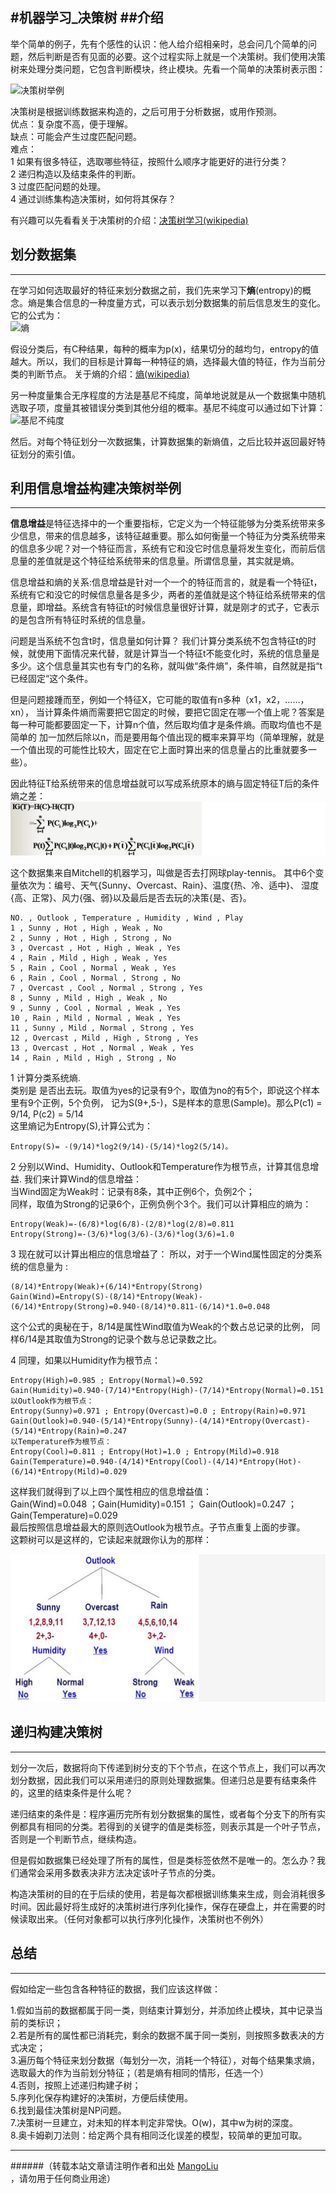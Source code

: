 ﻿#机器学习_决策树
##介绍
--------------------------------
举个简单的例子，先有个感性的认识：他人给介绍相亲时，总会问几个简单的问题，然后判断是否有见面的必要。这个过程实际上就是一个决策树。我们使用决策树来处理分类问题，它包含判断模块，终止模块。先看一个简单的决策树表示图：

![决策树举例](/images/jiqixuexi/jueceshu_jueceshu.png)

决策树是根据训练数据来构造的，之后可用于分析数据，或用作预测。<br>
优点：复杂度不高，便于理解。<br>
缺点：可能会产生过度匹配问题。<br>
难点：<br>
1 如果有很多特征，选取哪些特征，按照什么顺序才能更好的进行分类？<br>
2 递归构造以及结束条件的判断。<br>
3 过度匹配问题的处理。<br>
4 通过训练集构造决策树，如何将其保存？<br>

有兴趣可以先看看关于决策树的介绍：[决策树学习(wikipedia)](http://zh.wikipedia.org/wiki/%E5%86%B3%E7%AD%96%E6%A0%91%E5%AD%A6%E4%B9%A0)

## 划分数据集
--------------------------------
在学习如何选取最好的特征来划分数据之前，我们先来学习下<strong>熵</strong>(entropy)的概念。熵是集合信息的一种度量方式，可以表示划分数据集的前后信息发生的变化。它的公式为：<br>
![熵](/images/jiqixuexi/jueceshu_shang.png)

假设分类后，有C种结果，每种的概率为p(x)，结果切分的越均匀，entropy的值越大。所以，我们的目标是计算每一种特征的熵，选择最大值的特征，作为当前分类的判断节点。
关于熵的介绍：[熵(wikipedia)](http://zh.wikipedia.org/wiki/%E4%BF%A1%E6%81%AF%E7%86%B5)

另一种度量集合无序程度的方法是基尼不纯度，简单地说就是从一个数据集中随机选取子项，度量其被错误分类到其他分组的概率。基尼不纯度可以通过如下计算：
![基尼不纯度](/images/jiqixuexi/jueceshu_jini.PNG) <br>

然后。对每个特征划分一次数据集，计算数据集的新熵值，之后比较并返回最好特征划分的索引值。

## 利用信息增益构建决策树举例
----------------------------

**信息增益**是特征选择中的一个重要指标，它定义为一个特征能够为分类系统带来多少信息，带来的信息越多，该特征越重要。那么如何衡量一个特征为分类系统带来的信息多少呢？对一个特征而言，系统有它和没它时信息量将发生变化，而前后信息量的差值就是这个特征给系统带来的信息量。所谓信息量，其实就是熵。<br>

信息增益和熵的关系:信息增益是针对一个一个的特征而言的，就是看一个特征t，系统有它和没它的时候信息量各是多少，两者的差值就是这个特征给系统带来的信息量，即增益。系统含有特征t的时候信息量很好计算，就是刚才的式子，它表示的是包含所有特征时系统的信息量。<br>

问题是当系统不包含t时，信息量如何计算？
我们计算分类系统不包含特征t的时候，就使用下面情况来代替，就是计算当一个特征t不能变化时，系统的信息量是多少。这个信息量其实也有专门的名称，就叫做“条件熵”，条件嘛，自然就是指“t已经固定“这个条件。<br>

但是问题接踵而至，例如一个特征X，它可能的取值有n多种（x1，x2，……，xn）， 当计算条件熵而需要把它固定的时候，要把它固定在哪一个值上呢？答案是每一种可能都要固定一下，计算n个值，然后取均值才是条件熵。而取均值也不是简单的 加一加然后除以n，而是要用每个值出现的概率来算平均（简单理解，就是一个值出现的可能性比较大，固定在它上面时算出来的信息量占的比重就要多一些）。<br>

因此特征T给系统带来的信息增益就可以写成系统原本的熵与固定特征T后的条件熵之差：<br>
![IG](/images/jiqixuexi/jueceshu_ig.PNG) <br>

这个数据集来自Mitchell的机器学习，叫做是否去打网球play-tennis。
其中6个变量依次为：编号、天气{Sunny、Overcast、Rain}、温度{热、冷、适中}、
湿度{高、正常}、风力{强、弱}以及最后是否去玩的决策{是、否}。
```
NO. , Outlook , Temperature , Humidity , Wind , Play 
1 , Sunny , Hot , High , Weak , No 
2 , Sunny , Hot , High , Strong , No 
3 , Overcast , Hot , High , Weak , Yes 
4 , Rain , Mild , High , Weak , Yes 
5 , Rain , Cool , Normal , Weak , Yes 
6 , Rain , Cool , Normal , Strong , No 
7 , Overcast , Cool , Normal , Strong , Yes 
8 , Sunny , Mild , High , Weak , No 
9 , Sunny , Cool , Normal , Weak , Yes 
10 , Rain , Mild , Normal , Weak , Yes 
11 , Sunny , Mild , Normal , Strong , Yes 
12 , Overcast , Mild , High , Strong , Yes 
13 , Overcast , Hot , Normal , Weak , Yes 
14 , Rain , Mild , High , Strong , No
```

1 计算分类系统熵.<br>
类别是 是否出去玩。取值为yes的记录有9个，取值为no的有5个，即说这个样本里有9个正例，5个负例，
记为S(9+,5-)，S是样本的意思(Sample)。那么P(c1) = 9/14, P(c2) = 5/14<br>
这里熵记为Entropy(S),计算公式为：<br>
```
Entropy(S)= -(9/14)*log2(9/14)-(5/14)*log2(5/14)。
```

2 分别以Wind、Humidity、Outlook和Temperature作为根节点，计算其信息增益.
我们来计算Wind的信息增益：<br>
当Wind固定为Weak时：记录有8条，其中正例6个，负例2个；<br>
同样，取值为Strong的记录6个，正例负例个3个。我们可以计算相应的熵为：<br>
```
Entropy(Weak)=-(6/8)*log(6/8)-(2/8)*log(2/8)=0.811
Entropy(Strong)=-(3/6)*log(3/6)-(3/6)*log(3/6)=1.0
```

3 现在就可以计算出相应的信息增益了：
所以，对于一个Wind属性固定的分类系统的信息量为 :<br>
```
(8/14)*Entropy(Weak)+(6/14)*Entropy(Strong)
Gain(Wind)=Entropy(S)-(8/14)*Entropy(Weak)-(6/14)*Entropy(Strong)=0.940-(8/14)*0.811-(6/14)*1.0=0.048
```
这个公式的奥秘在于，8/14是属性Wind取值为Weak的个数占总记录的比例，
同样6/14是其取值为Strong的记录个数与总记录数之比。<br>

4 同理，如果以Humidity作为根节点：
```
Entropy(High)=0.985 ; Entropy(Normal)=0.592
Gain(Humidity)=0.940-(7/14)*Entropy(High)-(7/14)*Entropy(Normal)=0.151
以Outlook作为根节点：
Entropy(Sunny)=0.971 ; Entropy(Overcast)=0.0 ; Entropy(Rain)=0.971
Gain(Outlook)=0.940-(5/14)*Entropy(Sunny)-(4/14)*Entropy(Overcast)-(5/14)*Entropy(Rain)=0.247
以Temperature作为根节点：
Entropy(Cool)=0.811 ; Entropy(Hot)=1.0 ; Entropy(Mild)=0.918
Gain(Temperature)=0.940-(4/14)*Entropy(Cool)-(4/14)*Entropy(Hot)-(6/14)*Entropy(Mild)=0.029
```
这样我们就得到了以上四个属性相应的信息增益值：<br>
Gain(Wind)=0.048 ；Gain(Humidity)=0.151 ； Gain(Outlook)=0.247 ；Gain(Temperature)=0.029<br>
最后按照信息增益最大的原则选Outlook为根节点。子节点重复上面的步骤。<br>
这颗树可以是这样的，它读起来就跟你认为的那样：<br>

![demo](/images/jiqixuexi/jueceshu_demo.PNG) 


## 递归构建决策树
--------------------------------
划分一次后，数据将向下传递到树分支的下个节点，在这个节点上，我们可以再次划分数据，因此我们可以采用递归的原则处理数据集。但递归总是要有结束条件的，这里的结束条件是什么呢？<br>

递归结束的条件是：程序遍历完所有划分数据集的属性，或者每个分支下的所有实例都具有相同的分类。若得到的关键字的值是类标签，则表示其是一个叶子节点，否则是一个判断节点，继续构造。<br>

但是假如数据集已经处理了所有的属性，但是类标签依然不是唯一的。怎么办？我们通常会采用多数表决非方法决定该叶子节点的分类。<br>

构造决策树的目的在于后续的使用，若是每次都根据训练集来生成，则会消耗很多时间。因此最好将生成好的决策树进行序列化操作，保存在硬盘上，并在需要的时候读取出来。（任何对象都可以执行序列化操作，决策树也不例外）<br>


## 总结
--------------------------------
假如给定一些包含各种特征的数据，我们应该这样做：

1.假如当前的数据都属于同一类，则结束计算划分，并添加终止模块，其中记录当前的类标识；<br>
2.若是所有的属性都已消耗完，剩余的数据不属于同一类别，则按照多数表决的方式决定；<br>
3.遍历每个特征来划分数据（每划分一次，消耗一个特征），对每个结果集求熵，选取最大的作为当前划分特征；（若是熵有相同的情形，任选一个）<br>
4.否则，按照上述递归构建子树；<br>
5.序列化保存构建好的决策树，方便后续使用。<br>
6.找到最佳决策树是NP问题。<br>
7.决策树一旦建立，对未知的样本判定非常快。O(w)，其中w为树的深度。<br>
8.奥卡姆剃刀法则：给定两个具有相同泛化误差的模型，较简单的更加可取。<br>

--------------------------------
######（转载本站文章请注明作者和出处 <a href="https://github.com/MangoLiu">MangoLiu</a> ，请勿用于任何商业用途）

